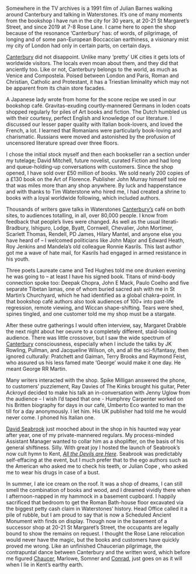 <html><head></head><body><param author="Dr. Martin Latham" banner="/images/banners/21c.jpg" layout="vtl" title="Waterstones, Canterbury, 1990 to 2020" ve-config=""/>

#

<param eid="Q29303" ve-entity=""/>

Somewhere in the TV archives is a 1991 film of Julian Barnes walking around Canterbury and talking in Waterstones. It’s one of many moments from the bookshop I have run in the city for 30 years, at 20-21 St Margaret’s Street, and since 2019 at 7-8 Rose Lane. I came here to open the shop because of the resonance ‘Canterbury’ has: of words, of pilgrimage, of longing and of some pan-European Boccaccian earthiness, a visionary mist my city of London had only in certain parts, on certain days.
<param manifest="https://iiif.juncture-digital.org/gh:kent-map/images/21c/Waterstones March 2021 MJC.jpg/manifest.json" ve-image-v2/> 

[Canterbury](/canterbury) did not disappoint. Unlike many ‘pretty’ UK cities it gets lots of worldwide visitors. The locals even moan about them, and they did that anciently too. Like or not, Canterbury belongs to the world, as much as Venice and Compostela. Poised between London and Paris, Roman and Christian, Catholic and Protestant,  it has a Triestian liminality which may not be apparent from its chain store facades.
<param manifest="https://iiif.juncture-digital.org/wc:Canterbury%2C_High_Street_02.jpg/manifest.json" ve-image-v2/> 

A Japanese lady wrote from home for the scone recipe we used in our bookshop café. Gravitas-exuding courtly-mannered Germans in loden coats shopped regularly for piles of Art books and fiction. The Dutch humbled us with their courtesy, perfect English and knowledge of our literature. I discussed our lesser paper quality with Italian book-lovers, and loved the French, a lot. I learned that Romanians were particularly book-loving and charismatic. Russians were moved and astonished by the profusion of uncensored literature spread over three floors.
<param manifest="https://iiif.juncture-digital.org/gh:kent-map/images/21c/Waterstones Nigella Lawson.jpg/manifest.json" ve-image-v2/> 

I chose the initial stock myself and then each bookseller ran a section under my tutelage; David Mitchell, future novelist, curated Fiction and had long and queue-holding-up conversations with customers. Since the shop opened, I have sold over £50 million of books. We sold nearly 200 copies of a £130 book on the Art of Florence. Publisher John Murray himself told me that was miles more than any shop anywhere. By luck and happenstance and with thanks to Tim Waterstone who hired me, I had created a shrine to books with a loyal worldwide following, which included authors. 
<param manifest="https://iiif.juncture-digital.org/gh:kent-map/images/21c/Waterstones A. S. Byatt.JPG/manifest.json" ve-image-v2/> 
<param manifest="https://iiif.juncture-digital.org/gh:kent-map/images/21c/Waterstones Benn.jpg/manifest.json" ve-image-v2/> 

Thousands of writers gave talks in Waterstones [Canterbury’s](/20c/20c-Canterbury)  café on both sites, to audiences totalling, in all, over 80,000 people. I know from feedback that people’s lives were changed. As well as the usual literati- Bradbury, Ishiguro, Lodge, Byatt, Cornwell, Chevalier, John Mortimer, Scarlett Thomas, Rendell, PD James, Hilary Mantel, and anyone else you have heard of – I welcomed politicians like John Major and Edward Heath, Roy Jenkins and Mandela’s old colleague Ronnie Kasrils. This last author got me a wave of hate mail, for Kasrils had engaged in armed resistance in his youth. 
<param manifest="https://iiif.juncture-digital.org/gh:kent-map/images/21c/Waterstones Roy Jenkins.jpg/manifest.json" ve-image-v2/> 
<param manifest="https://iiif.juncture-digital.org/gh:kent-map/images/21c/Waterstones Colin Dexter.jpg/manifest.json" ve-image-v2/> 

Three poets Laureate came and Ted Hughes told me one drunken evening he was going to – at least I have his signed book. Titans of mind-body connection spoke too: Deepak Chopra, John E Mack, Paulo Coelho and five separate Tibetan lamas, one of whom buried sacred ash with me in St Martin’s Churchyard, which he had identified as a global chakra-point. In that bookshop café authors also took audiences of 100+ into past-life regression, remote viewing, and Wiccan shape-shifting. Tears were shed, spines tingled, and one customer told me my shop must be a stargate. 
<param manifest="https://iiif.juncture-digital.org/gh:kent-map/images/21c/Waterstones Terence Stamp.jpg/manifest.json" ve-image-v2/> 

After these outre gatherings I would often interview, say, Margaret Drabble the next night about her oeuvre to a completely different, staid-looking audience. There was little crossover, but I saw the wide spectrum of [Canterbury](/20c/20c-Canterbury) consciousness, especially when I include the talks by JK Rowling, Pullman, and Jacqueline Wilson, oh, and all the sci-fi/fantasy, then ignored culturally: Pratchett and Gaiman, Terry Brooks and Raymond Feist, who assured us his less famed mate ‘George’ would make it one day. He meant George RR Martin.
<param manifest="https://iiif.juncture-digital.org/gh:kent-map/images/21c/Waterstones JK Rowling.jpg/manifest.json" ve-image-v2/> 

Many writers interacted with the shop. Spike Milligan answered the phone, to customers’ puzzlement, Ray Davies of The Kinks brought his guitar, Peter Ackroyd decided to make his talk an in-conversation with Jenny Uglow from the audience – I wish I’d taped that one - Humphrey Carpenter worked on his Britten biography for days in our café, Umberto Eco wanted to man the till for a day anonymously. I let him. His UK publisher had told me he would never come. I phoned his Italian one.
<param manifest="https://iiif.juncture-digital.org/gh:kent-map/images/21c/Waterstones ECO.jpg/manifest.json" ve-image-v2/> 

[David Seabrook](/21c/21c-seabrook-biography) just mooched about in the shop in his haunted way year after year, one of my private-mannered regulars. My process-minded Assistant Manager wanted to collar him as a shoplifter, on the basis of his general shiftiness. Silly. With great joy I hosted the launch of Seabrook’s now cult hymn to Kent, [_All the Devils are Here_](/21c/21c-seabrook-biography). Seabrook was predictably self-effacing at the event, but I much prefer that to the ego authors such as the American who asked me to check his teeth, or Julian Cope , who asked me to wear his drugs in case of a bust.
<param manifest="https://iiif.juncture-digital.org/gh:kent-map/images/21c/Waterstones rocking horses.jpg/manifest.json" ve-image-v2/> 

In summer, I ate ice cream on the roof. It was a shop of dreams, I can still smell the combination of books and wood, and I dreamed vividly there when I afternoon-napped in my hammock in a basement cupboard. I happily sacrificed that bedroom to get the Roman Bath-house floor excavated via the biggest petty cash claim in Waterstones’ history. Head Office called it a pile of rubble, but I am proud to say that is now a Scheduled Ancient Monument with finds on display. Though now in the basement of a successor shop at 20-21 St Margaret’s Street, the occupants are legally bound to show the remains on request. I thought the Rose Lane relocation would never have the magic, but the books and customers have quickly proved me wrong. Like an unfinished Chaucerian pilgrimage, the contrapuntal dance between Canterbury and the written word, which before me figured [Chaucer](/14c/14c-chaucer), Marlowe, Somner and [Conrad](/19c/19c-conrad-biography), just goes on as it will when I lie in Kent’s earthy earth.
<param manifest="https://iiif.juncture-digital.org/gh:kent-map/images/21c/Former site of Waterstones March 2021 MJC.jpg/manifest.json" ve-image-v2/> </body></html>